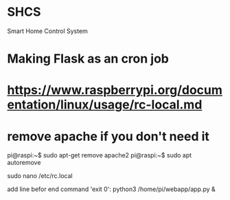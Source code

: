 # SHCS
Smart Home Control System

# Making Flask as an cron job
# https://www.raspberrypi.org/documentation/linux/usage/rc-local.md

# remove apache if you don't need it
pi@raspi:~$ sudo apt-get remove apache2
pi@raspi:~$ sudo apt autoremove

sudo nano /etc/rc.local

add line befor end command 'exit 0':
python3 /home/pi/webapp/app.py &

